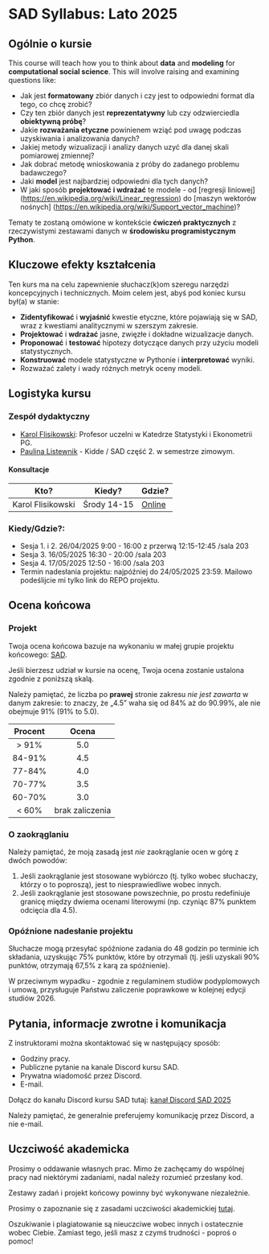 # SAD Syllabus: Lato 2025

## Ogólnie o kursie

This course will teach how you to think about **data** and **modeling** for **computational social science**. This will involve raising and examining questions like:

-   Jak jest **formatowany** zbiór danych i czy jest to odpowiedni format dla tego, co chcę zrobić?
-   Czy ten zbiór danych jest **reprezentatywny** lub czy odzwierciedla **obiektywną próbę**?
-   Jakie **rozważania etyczne** powinienem wziąć pod uwagę podczas uzyskiwania i analizowania danych?
-   Jakiej metody wizualizacji i analizy danych uzyć dla danej skali pomiarowej zmiennej?
-   Jak dobrać metodę wnioskowania z próby do zadanego problemu badawczego?
-   Jaki **model** jest najbardziej odpowiedni dla tych danych?
-   W jaki sposób **projektować i wdrażać** te modele - od \[regresji liniowej\] (https://en.wikipedia.org/wiki/Linear_regression) do \[maszyn wektorów nośnych\] (https://en.wikipedia.org/wiki/Support_vector_machine)?

Tematy te zostaną omówione w kontekście **ćwiczeń praktycznych** z rzeczywistymi zestawami danych w **środowisku programistycznym Python**.

## Kluczowe efekty kształcenia

Ten kurs ma na celu zapewnienie słuchacz(k)om szeregu narzędzi koncepcyjnych i technicznych. Moim celem jest, abyś pod koniec kursu był(a) w stanie:

-   **Zidentyfikować** i **wyjaśnić** kwestie etyczne, które pojawiają się w SAD, wraz z kwestiami analitycznymi w szerszym zakresie.
-   **Projektować** i **wdrażać** jasne, zwięzłe i dokładne wizualizacje danych.
-   **Proponować** i **testować** hipotezy dotyczące danych przy użyciu modeli statystycznych.
-   **Konstruować** modele statystyczne w Pythonie i **interpretować** wyniki.
-   Rozważać zalety i wady różnych metryk oceny modeli.

## Logistyka kursu

### Zespół dydaktyczny

-   [Karol Flisikowski](https://pg.edu.pl/p/karol-flisikowski-20826): Profesor uczelni w Katedrze Statystyki i Ekonometrii PG.
-   [Paulina Listewnik](https://pl.linkedin.com/in/paulina-listewnik-phd-b9a62a137) - Kidde / SAD część 2. w semestrze zimowym.

#### Konsultacje

| Kto?              | Kiedy?      | Gdzie?                                                         |
|--------------------|------------------------|-----------------------------|
| Karol Flisikowski | Środy 14-15 | [Online](https://calendly.com/flisik/konsultacje-office-hours) |

### Kiedy/Gdzie?:

-   Sesja 1. i 2. 26/04/2025 9:00 - 16:00 z przerwą 12:15-12:45 /sala 203
-   Sesja 3. 16/05/2025 16:30 - 20:00 /sala 203
-   Sesja 4. 17/05/2025 12:50 - 16:00 /sala 203
-   Termin nadesłania projektu: najpóźniej do 24/05/2025 23:59. Mailowo podeślijcie mi tylko link do REPO projektu.

## Ocena końcowa

### Projekt

Twoja ocena końcowa bazuje na wykonaniu w małej grupie projektu końcowego: [SAD](final.md).

Jeśli bierzesz udział w kursie na ocenę, Twoja ocena zostanie ustalona zgodnie z poniższą skalą.

Należy pamiętać, że liczba po **prawej** stronie zakresu *nie jest zawarta* w danym zakresie: to znaczy, że „4.5” waha się od 84% aż do 90.99%, ale nie obejmuje 91% (91% to 5.0).

| Procent |      Ocena      |
|:--------:|:---------------:|
| \> 91%  |       5.0       |
| 84-91%  |       4.5       |
| 77-84%  |       4.0       |
| 70-77%  |       3.5       |
| 60-70%  |       3.0       |
| \< 60%  | brak zaliczenia |

### O zaokrąglaniu

Należy pamiętać, że moją zasadą jest *nie* zaokrąglanie ocen w górę z dwóch powodów:

1.  Jeśli zaokrąglanie jest stosowane wybiórczo (tj. tylko wobec słuchaczy, którzy o to poproszą), jest to niesprawiedliwe wobec innych.
2.  Jeśli zaokrąglanie jest stosowane powszechnie, po prostu redefiniuje granicę między dwiema ocenami literowymi (np. czyniąc 87% punktem odcięcia dla 4.5).

### Opóźnione nadesłanie projektu

Słuchacze mogą przesyłać spóźnione zadania do 48 godzin po terminie ich składania, uzyskując 75% punktów, które by otrzymali (tj. jeśli uzyskali 90% punktów, otrzymają 67,5% z karą za spóźnienie).

W przeciwnym wypadku - zgodnie z regulaminem studiów podyplomowych i umową, przysługuje Państwu zaliczenie poprawkowe w kolejnej edycji studiów 2026.

## Pytania, informacje zwrotne i komunikacja

Z instruktorami można skontaktować się w następujący sposób:

-   Godziny pracy.
-   Publiczne pytanie na kanale Discord kursu SAD.
-   Prywatna wiadomość przez Discord.
-   E-mail.

Dołącz do kanału Discord kursu SAD tutaj: [kanał Discord SAD 2025](https://discord.gg/s73RHudt)

Należy pamiętać, że generalnie preferujemy komunikację przez Discord, a nie e-mail.

## Uczciwość akademicka

Prosimy o oddawanie własnych prac. Mimo że zachęcamy do wspólnej pracy nad niektórymi zadaniami, nadal należy rozumieć przesłany kod. 

Zestawy zadań i projekt końcowy powinny być wykonywane niezależnie.

Prosimy o zapoznanie się z zasadami uczciwości akademickiej [tutaj](https://cdn.files.pg.edu.pl/chem/Studenci/Dokumenty/Dla%20dyplomantów/PO%2029-2024%20-%20wytyczne%20dot.%20narzędzi%20GenAl.pdf?X-Amz-Content-Sha256=UNSIGNED-PAYLOAD&X-Amz-Algorithm=AWS4-HMAC-SHA256&X-Amz-Credential=mediamgr%2F20250320%2Fus-east-1%2Fs3%2Faws4_request&X-Amz-Date=20250320T133048Z&X-Amz-SignedHeaders=host&X-Amz-Expires=1200&X-Amz-Signature=e3400f2a33247b1f62ad6c3cace31f890c0818a47a8e7a671844cbb2181fb251). 

Oszukiwanie i plagiatowanie są nieuczciwe wobec innych i ostatecznie wobec Ciebie. Zamiast tego, jeśli masz z czymś trudności - poproś o pomoc!